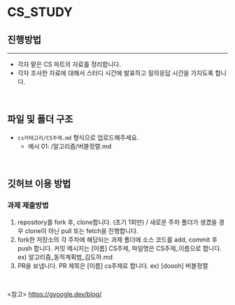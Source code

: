 # CS_STUDY

## 진행방법
---
- 각자 맡은 CS 파트의 자료를 정리합니다.
- 각자 조사한 자료에 대해서 스터디 시간에 발표하고 질의응답 시간을 가지도록 합니다.

</br>

## 파일 및 폴더 구조
- `cs카테고리/CS주제.md` 형식으로 업로드해주세요.
  - 예시 01: /알고리즘/버블정렬.md

</br>

## 깃허브 이용 방법
### 과제 제출방법
1. repository를 fork 후, clone합니다. (초기 1회만) / 새로운 주차 폴더가 생겼을 경우 clone이 아닌 pull 또는 fetch을 진행합니다.
2. fork한 저장소의 각 주차에 해당되는 과제 폴더에 소스 코드를 add, commit 후 push 합니다.
   커밋 메시지는 [이름] CS주제, 파일명은 CS주제_이름으로 합니다. ex) 알고리즘_동적계획법_김도하.md
3. PR을 보냅니다. PR 제목은 [이름] cs주제로 합니다. ex) [doooh] 버블정렬

</br>



<참고>
https://gyoogle.dev/blog/